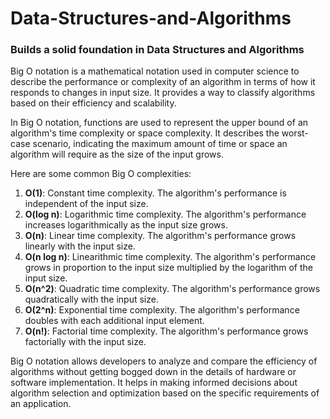 # Data-Structures-and-Algorithms

### Builds a solid foundation in Data Structures and Algorithms

Big O notation is a mathematical notation used in computer science to describe the performance or complexity of an algorithm in terms of how it responds to changes in input size. It provides a way to classify algorithms based on their efficiency and scalability.

In Big O notation, functions are used to represent the upper bound of an algorithm's time complexity or space complexity. It describes the worst-case scenario, indicating the maximum amount of time or space an algorithm will require as the size of the input grows.

Here are some common Big O complexities:

1. **O(1)**: Constant time complexity. The algorithm's performance is independent of the input size.
2. **O(log n)**: Logarithmic time complexity. The algorithm's performance increases logarithmically as the input size grows.
3. **O(n)**: Linear time complexity. The algorithm's performance grows linearly with the input size.
4. **O(n log n)**: Linearithmic time complexity. The algorithm's performance grows in proportion to the input size multiplied by the logarithm of the input size.
5. **O(n^2)**: Quadratic time complexity. The algorithm's performance grows quadratically with the input size.
6. **O(2^n)**: Exponential time complexity. The algorithm's performance doubles with each additional input element.
7. **O(n!)**: Factorial time complexity. The algorithm's performance grows factorially with the input size.

Big O notation allows developers to analyze and compare the efficiency of algorithms without getting bogged down in the details of hardware or software implementation. It helps in making informed decisions about algorithm selection and optimization based on the specific requirements of an application.
